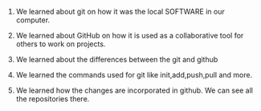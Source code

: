 1. We learned about git on how it was the local SOFTWARE in our computer.

2. We learned about GitHub on how it is used as a collaborative tool for others to work on projects.

3. We learned about the differences between the git and github

4. We learned the commands used for git like init,add,push,pull and more.

5. We learned how the changes are incorporated in github. We can see all the repositories there.